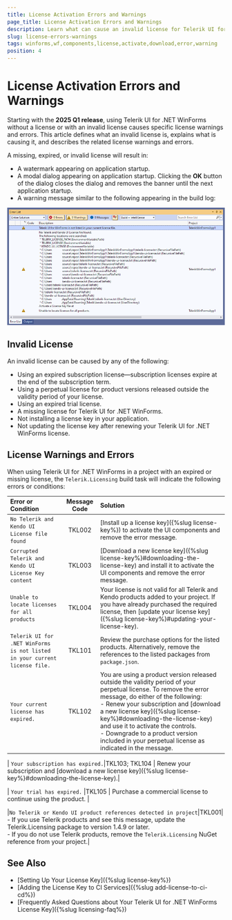```yaml
---
title: License Activation Errors and Warnings
page_title: License Activation Errors and Warnings
description: Learn what can cause an invalid license for Telerik UI for .NET WinForms, learn what are the common warnings and errors, and learn how to solve them.
slug: license-errors-warnings
tags: winforms,wf,components,license,activate,download,error,warning
position: 4
---
```


# License Activation Errors and Warnings

Starting with the __2025 Q1 release__, using Telerik UI for .NET WinForms without a license or with an invalid license causes specific license warnings and errors. This article defines what an invalid license is, explains what is causing it, and describes the related license warnings and errors.

A missing, expired, or invalid license will result in:
  - A watermark appearing on application startup.
  - A modal dialog appearing on application startup. Clicking the **OK** button of the dialog closes the dialog and removes the banner until the next application startup.
  - A warning message similar to the following appearing in the build log:

![warning messages](images/license-errors-warnings001.png) 

## Invalid License

An invalid license can be caused by any of the following:

- Using an expired subscription license—subscription licenses expire at the end of the subscription term.
- Using a perpetual license for product versions released outside the validity period of your license.
- Using an expired trial license.
- A missing license for Telerik UI for .NET WinForms.
- Not installing a license key in your application.
- Not updating the license key after renewing your Telerik UI for .NET WinForms license.

## License Warnings and Errors

When using Telerik UI for .NET WinForms in a project with an expired or missing license, the `Telerik.Licensing` build task will indicate the following errors or conditions:

| Error or Condition           |Message Code   |Solution           |
|:-----------------------------|:-----------:|:--------------------|
| `No Telerik and Kendo UI License file found`           |TKL002   | [Install up a license key]({%slug license-key%}) to activate the UI components and remove the error message. | 
| `Corrupted Telerik and Kendo UI License Key content` |TKL003      |[Download a new license key]({%slug license-key%}#downloading-the-license-key) and install it to activate the UI components and remove the error message. |
|`Unable to locate licenses for all products`|TKL004|Your license is not valid for all Telerik and Kendo products added to your project. If you have already purchased the required license, then [update your license key]({%slug license-key%}#updating-your-license-key).|
| `Telerik UI for .NET WinForms is not listed in your current license file.` |TKL101| Review the purchase options for the listed products. Alternatively, remove the references to the listed packages from `package.json`. |
| `Your current license has expired.` |TKL102| You are using a product version released outside the validity period of your perpetual license. To remove the error message, do either of the following: <br> - Renew your subscription and [download a new license key]({%slug license-key%}#downloading-the-license-key) and use it to activate the controls. <br> - Downgrade to a product version included in your perpetual license as indicated in the message. |

| `Your subscription has expired.`|TKL103; TKL104  | Renew your subscription and [download a new license key]({%slug license-key%}#downloading-the-license-key).|

| `Your trial has expired.`    |TKL105   | Purchase a commercial license to continue using the product. |

|`No Telerik or Kendo UI product references detected in project`|TKL001| 
<br> - If you use Telerik products and see this message, update the Telerik.Licensing package to version 1.4.9 or later. 
<br> - If you do not use Telerik products, remove the `Telerik.Licensing` NuGet reference from your project.|


## See Also

* [Setting Up Your License Key]({%slug license-key%})
* [Adding the License Key to CI Services]({%slug add-license-to-ci-cd%})
* [Frequently Asked Questions about Your Telerik UI for .NET WinForms License Key]({%slug licensing-faq%})